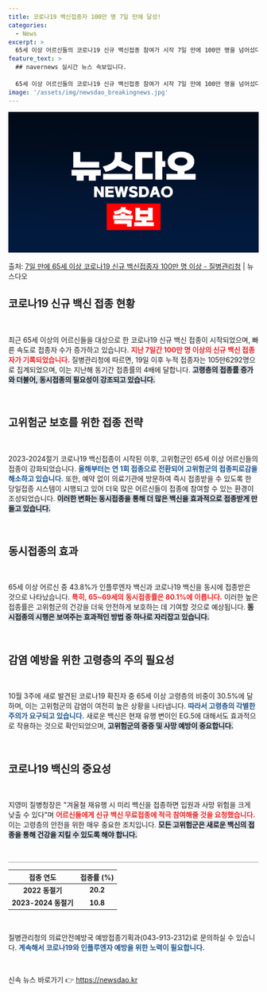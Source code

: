 ```yaml
---
title: 코로나19 백신접종자 100만 명 7일 만에 달성!
categories:
  - News
excerpt: >
  65세 이상 어르신들의 코로나19 신규 백신접종 참여가 시작 7일 만에 100만 명을 넘어섰다. 질병관리청은…
feature_text: >
  ## navernews 실시간 뉴스 속보입니다.

  65세 이상 어르신들의 코로나19 신규 백신접종 참여가 시작 7일 만에 100만 명을 넘어섰다. 질병관리청은…
image: '/assets/img/newsdao_breakingnews.jpg'
---
```


![뉴스다오 속보](/assets/img/newsdao_breakingnews.jpg)

<p>출처: <a href="https://newsdao.kr/2311" rel="dofollow">7일 만에 65세 이상 코로나19 신규 백신접종자 100만 명 이상 - 질병관리청</a> | 뉴스다오</p>

<h2 data-ke-size="size26">코로나19 신규 백신 접종 현황</h2>

<p data-ke-size="size16">&nbsp;</p>

<p data-ke-size="size16">최근 65세 이상의 어르신들을 대상으로 한 코로나19 신규 백신 접종이 시작되었으며, 빠른 속도로 접종자 수가 증가하고 있습니다. <b><span style="color: #ee2323;">지난 7일간 100만 명 이상의 신규 백신 접종자가 기록되었습니다.</span></b> 질병관리청에 따르면, 19일 이후 누적 접종자는 105만6292명으로 집계되었으며, 이는 지난해 동기간 접종률의 4배에 달합니다. <b><span style="background-color: #21538527;">고령층의 접종률 증가와 더불어, 동시접종의 필요성이 강조되고 있습니다.</span></b></p>

<p data-ke-size="size16">&nbsp;</p>

<h2 data-ke-size="size26">고위험군 보호를 위한 접종 전략</h2>

<p data-ke-size="size16">&nbsp;</p>

<p data-ke-size="size16">2023-2024절기 코로나19 백신접종이 시작된 이후, 고위험군인 65세 이상 어르신들의 접종이 강화되었습니다. <b><span style="color: #1a5490;">올해부터는 연 1회 접종으로 전환되어 고위험군의 접종피로감을 해소하고 있습니다.</span></b> 또한, 예약 없이 의료기관에 방문하여 즉시 접종받을 수 있도록 한 당일접종 시스템이 시행되고 있어 더욱 많은 어르신들이 접종에 참여할 수 있는 환경이 조성되었습니다. <b><span style="background-color: #21538527;">이러한 변화는 동시접종을 통해 더 많은 백신을 효과적으로 접종받게 만들고 있습니다.</span></b></p>

<p data-ke-size="size16">&nbsp;</p>

<h2 data-ke-size="size26">동시접종의 효과</h2>

<p data-ke-size="size16">&nbsp;</p>

<p data-ke-size="size16">65세 이상 어르신 중 43.8%가 인플루엔자 백신과 코로나19 백신을 동시에 접종받은 것으로 나타났습니다. <b><span style="color: #ee2323;">특히, 65~69세의 동시접종률은 80.1%에 이릅니다.</span></b> 이러한 높은 접종률은 고위험군의 건강을 더욱 안전하게 보호하는 데 기여할 것으로 예상됩니다. <b><span style="background-color: #21538527;">동시접종의 시행은 보여주는 효과적인 방법 중 하나로 자리잡고 있습니다.</span></b></p>

<p data-ke-size="size16">&nbsp;</p>

<h2 data-ke-size="size26">감염 예방을 위한 고령층의 주의 필요성</h2>

<p data-ke-size="size16">&nbsp;</p>

<p data-ke-size="size16">10월 3주에 새로 발견된 코로나19 확진자 중 65세 이상 고령층의 비중이 30.5%에 달하며, 이는 고위험군의 감염이 여전히 높은 상황을 나타냅니다. <b><span style="color: #1a5490;">따라서 고령층의 각별한 주의가 요구되고 있습니다.</span></b> 새로운 백신은 현재 유행 변이인 EG.5에 대해서도 효과적으로 작용하는 것으로 확인되었으며, <b><span style="background-color: #21538527;">고위험군의 중증 및 사망 예방이 중요합니다.</span></b></p>

<p data-ke-size="size16">&nbsp;</p>

<h2 data-ke-size="size26">코로나19 백신의 중요성</h2>

<p data-ke-size="size16">&nbsp;</p>

<p data-ke-size="size16">지영미 질병청장은 "겨울철 재유행 시 미리 백신을 접종하면 입원과 사망 위험을 크게 낮출 수 있다"며 <b><span style="color: #ee2323;">어르신들에게 신규 백신 무료접종에 적극 참여해줄 것을 요청했습니다.</span></b> 이는 고령층의 안전을 위한 매우 중요한 조치입니다. <b><span style="background-color: #21538527;">모든 고위험군은 새로운 백신의 접종을 통해 건강을 지킬 수 있도록 해야 합니다.</span></b></p>

<p data-ke-size="size16">&nbsp;</p>

<hr style="height: 2px; border: none; background-color: #ccc;" />

<table>
    <thead>
        <tr>
            <th><b>접종 연도</b></th>
            <th><b>접종률 (%)</b></th>
        </tr>
    </thead>
    <tbody>
        <tr>
            <td style="text-align: center; height: 17px;"><b>2022 동절기</b></td>
            <td style="text-align: center; height: 17px;"><b>20.2</b></td>
        </tr>
        <tr>
            <td style="text-align: center; height: 17px;"><b>2023-2024 동절기</b></td>
            <td style="text-align: center; height: 17px;"><b>10.8</b></td></td>
        </tr>
    </tbody>
</table>

<p data-ke-size="size16">&nbsp;</p>

<p data-ke-size="size16">질병관리청의 의료안전예방국 예방접종기획과(043-913-2312)로 문의하실 수 있습니다. <b><span style="color: #1a5490;">계속해서 코로나19와 인플루엔자 예방을 위한 노력이 필요합니다.</span></b></p>

<p data-ke-size="size16">&nbsp;</p> 

신속 뉴스 바로가기 👉 <a href="https://newsdao.kr" rel="dofollow">https://newsdao.kr</a>


